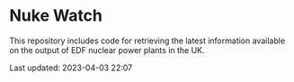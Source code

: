 # Nuke Watch

This repository includes code for retrieving the latest information available on the output of EDF nuclear power plants in the UK.

Last updated: 2023-04-03 22:07